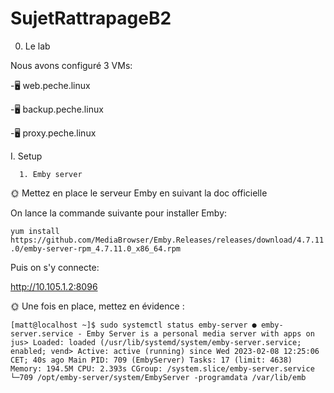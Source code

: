 # SujetRattrapageB2


0. Le lab

Nous avons configuré 3 VMs:
  
  -🖥️ web.peche.linux
  
  -🖥️ backup.peche.linux
  
  -🖥️ proxy.peche.linux
  

I. Setup

      1. Emby server
      
🌞 Mettez en place le serveur Emby en suivant la doc officielle

On lance la commande suivante pour installer Emby:

``
yum install https://github.com/MediaBrowser/Emby.Releases/releases/download/4.7.11.0/emby-server-rpm_4.7.11.0_x86_64.rpm
``

Puis on s'y connecte:

http://10.105.1.2:8096

🌞 Une fois en place, mettez en évidence :

``
[matt@localhost ~]$ sudo systemctl status emby-server
● emby-server.service - Emby Server is a personal media server with apps on jus>
     Loaded: loaded (/usr/lib/systemd/system/emby-server.service; enabled; vend>
     Active: active (running) since Wed 2023-02-08 12:25:06 CET; 40s ago
   Main PID: 709 (EmbyServer)
      Tasks: 17 (limit: 4638)
     Memory: 194.5M
        CPU: 2.393s
     CGroup: /system.slice/emby-server.service
             └─709 /opt/emby-server/system/EmbyServer -programdata /var/lib/emb
``

